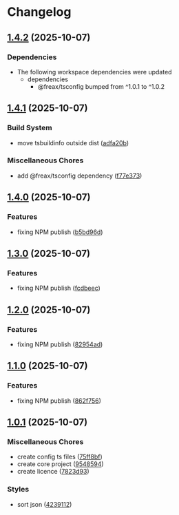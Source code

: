 # Changelog

## [1.4.2](https://github.com/freax-io/freax/compare/core-v1.4.1...core-v1.4.2) (2025-10-07)


### Dependencies

* The following workspace dependencies were updated
  * dependencies
    * @freax/tsconfig bumped from ^1.0.1 to ^1.0.2

## [1.4.1](https://github.com/freax-io/freax/compare/core-v1.4.0...core-v1.4.1) (2025-10-07)


### Build System

* move tsbuildinfo outside dist ([adfa20b](https://github.com/freax-io/freax/commit/adfa20bd3d86f1b279e6dac083ba1d18cbe5302f))


### Miscellaneous Chores

* add @freax/tsconfig dependency ([f77e373](https://github.com/freax-io/freax/commit/f77e373e523dff65b3a4db85f1049bc6c52ca2f3))

## [1.4.0](https://github.com/freax-io/freax/compare/core-v1.3.0...core-v1.4.0) (2025-10-07)


### Features

* fixing NPM publish ([b5bd96d](https://github.com/freax-io/freax/commit/b5bd96dd3b6554b872b09e3478e6080d4c0bb721))

## [1.3.0](https://github.com/freax-io/freax/compare/core-v1.2.0...core-v1.3.0) (2025-10-07)


### Features

* fixing NPM publish ([fcdbeec](https://github.com/freax-io/freax/commit/fcdbeec5b4d69bf369bd9cb7cb38175922c9a9db))

## [1.2.0](https://github.com/freax-io/freax/compare/core-v1.1.0...core-v1.2.0) (2025-10-07)


### Features

* fixing NPM publish ([82954ad](https://github.com/freax-io/freax/commit/82954ad211b64247cdd1312ce305d3f79c7c43e1))

## [1.1.0](https://github.com/freax-io/freax/compare/core-v1.0.1...core-v1.1.0) (2025-10-07)


### Features

* fixing NPM publish ([862f756](https://github.com/freax-io/freax/commit/862f7566f9c7e9d6e008ccc694f71ea9949cd0bd))

## [1.0.1](https://github.com/freax-io/freax/compare/core-v1.0.0...core-v1.0.1) (2025-10-07)


### Miscellaneous Chores

* create config ts files ([75ff8bf](https://github.com/freax-io/freax/commit/75ff8bf6e4d601bcef34aa395e1f87b7d08a1100))
* create core project ([9548594](https://github.com/freax-io/freax/commit/9548594a0764d3f9a47a2640f9ad33ce30d3aa39))
* create licence ([7823d93](https://github.com/freax-io/freax/commit/7823d93dc936c4aca921d76b6a415411feb5bc4f))


### Styles

* sort json ([4239112](https://github.com/freax-io/freax/commit/423911260047525b5254643e93e58fb1a1d252cf))
